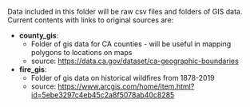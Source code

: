 Data included in this folder will be raw csv files and folders of GIS data. Current contents with links to original sources are:
* **county_gis**: 
  * Folder of gis data for CA counties - will be useful in mapping polygons to locations on maps
  * source: https://data.ca.gov/dataset/ca-geographic-boundaries
* **fire_gis**:
  * Folder of gis data on historical wildfires from 1878-2019
  * source: https://www.arcgis.com/home/item.html?id=5ebe3297c4eb45c2a8f5078ab40c8285
